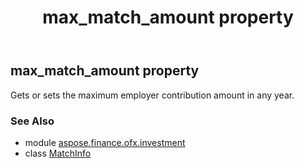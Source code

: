 ﻿---
title: max_match_amount property
second_title: Aspose.Finance for Python via .NET API References
description: 
type: docs
weight: 60
url: /python-net/aspose.finance.ofx.investment/matchinfo/max_match_amount/
is_root: false
---

## max_match_amount property


Gets or sets the maximum employer contribution amount in any year.

### See Also
* module [aspose.finance.ofx.investment](../../)
* class [MatchInfo](/finance/python-net/aspose.finance.ofx.investment/matchinfo)
